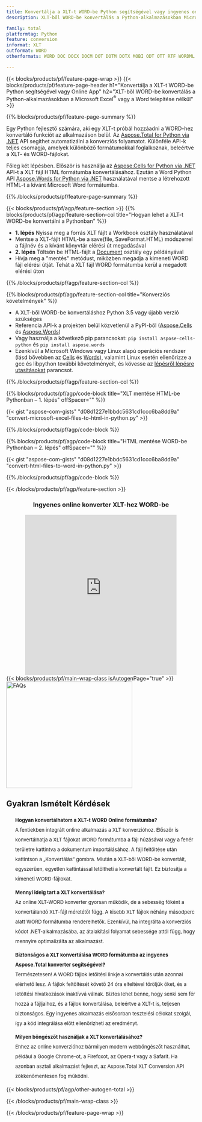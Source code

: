 ```yaml
---
title: Konvertálja a XLT-t WORD-be Python segítségével vagy ingyenes online konverterrel
description: XLT-ből WORD-be konvertálás a Python-alkalmazásokban Microsoft Office használata nélkül vagy online. A kód integrálása előtt gyorsan tesztelje az ingyenes XLT-WORD online konvertert. 

family: total
platformtag: Python
feature: conversion
informat: XLT
outformat: WORD
otherformats: WORD DOC DOCX DOCM DOT DOTM DOTX MOBI ODT OTT RTF WORDML

---
```

{{< blocks/products/pf/feature-page-wrap >}}
{{< blocks/products/pf/feature-page-header h1="Konvertálja a XLT-t WORD-be Python segítségével vagy Online App" h2="XLT-ből WORD-be konvertálás a Python-alkalmazásokban a Microsoft Excel<sup>&reg;</sup> vagy a Word telepítése nélkül" >}}

{{% blocks/products/pf/feature-page-summary %}}

Egy Python fejlesztő számára, aki egy XLT-t próbál hozzáadni a WORD-hez konvertáló funkciót az alkalmazáson belül. Az [Aspose.Total for Python via .NET](https://products.aspose.com/total/python-net/) API segíthet automatizálni a konverziós folyamatot. Különféle API-k teljes csomagja, amelyek különböző formátumokkal foglalkoznak, beleértve a XLT- és WORD-fájlokat.

Főleg két lépésben. Először is használja az [Aspose.Cells for Python via .NET](https://products.aspose.com/cells/python-net/) API-t a XLT fájl HTML formátumba konvertálásához. Ezután a Word Python API [Aspose.Words for Python via .NET](https://products.aspose.com/words/python-net/) használatával mentse a létrehozott HTML-t a kívánt Microsoft Word formátumba. 

{{% /blocks/products/pf/feature-page-summary %}}

{{< blocks/products/pf/agp/feature-section >}}
{{% blocks/products/pf/agp/feature-section-col title="Hogyan lehet a XLT-t WORD-be konvertálni a Pythonban" %}}
- **1. lépés** Nyissa meg a forrás XLT fájlt a Workbook osztály használatával
- Mentse a XLT-fájlt HTML-be a save(file, SaveFormat.HTML) módszerrel a fájlnév és a kívánt könyvtár elérési út megadásával
-  **2. lépés** Töltsön be HTML-fájlt a [Document](https://reference.aspose.com/words/python-net/aspose.words/document/) osztály egy példányával
-  Hívja meg a "mentés" metódust, miközben megadja a kimeneti WORD fájl elérési útját. Tehát a XLT fájl WORD formátumba kerül a megadott elérési úton

{{% /blocks/products/pf/agp/feature-section-col %}}

{{% blocks/products/pf/agp/feature-section-col title="Konverziós követelmények" %}}

- A XLT-ből WORD-be konvertáláshoz Python 3.5 vagy újabb verzió szükséges
- Referencia API-k a projekten belül közvetlenül a PyPI-ből ([Aspose.Cells](https://pypi.org/project/aspose-cells-python/) és [Aspose.Words](https://pypi.org/project/aspose-words/))
-  Vagy használja a következő pip parancsokat: ```pip install aspose-cells-python``` és ```pip install aspose.words```
-  Ezenkívül a Microsoft Windows vagy Linux alapú operációs rendszer (lásd bővebben az [Cells](https://docs.aspose.com/cells/python-net/getting-started/#installation) és [Words](https://docs.aspose.com/words/python-net/system-requirements/)), valamint Linux esetén ellenőrizze a gcc és libpython további követelményeit, és kövesse az [lépésről lépésre utasításokat](https://docs.aspose.com/words/python-net/installation/) parancsot.
 

{{% /blocks/products/pf/agp/feature-section-col %}}

{{% blocks/products/pf/agp/code-block title="XLT mentése HTML-be Pythonban – 1. lépés" offSpacer="" %}}

{{< gist "aspose-com-gists" "d08d1227e1bbdc5631cd1ccc6ba8dd9a" "convert-microsoft-excel-files-to-html-in-python.py" >}}

{{% /blocks/products/pf/agp/code-block %}}

{{% blocks/products/pf/agp/code-block title="HTML mentése WORD-be Pythonban – 2. lépés" offSpacer="" %}}

{{< gist "aspose-com-gists" "d08d1227e1bbdc5631cd1ccc6ba8dd9a" "convert-html-files-to-word-in-python.py" >}}

{{% /blocks/products/pf/agp/code-block %}}

{{< /blocks/products/pf/agp/feature-section >}}

<div class="container-fluid agp-content bg-white aboutfile box-1 vh100 section nopbtm">
<div class=container>
<div class=row>
<div class="demobox tc col-md-12 padding-0" align="center">

<h3>Ingyenes online konverter XLT-hez WORD-be</h3>

<iframe title="xlt-ból docx-be konvertáló online eszköz" style="border: none; height: 426px;" scrolling="no" src="https://total-conversion-app-65z5r2lp.qa.k8s.dynabic.com/?to=docx&from=xlt" id="child-iframe" width="80%"></iframe>

</div></div>
</div></div>
{{< blocks/products/pf/main-wrap-class isAutogenPage="true" >}}
<style>.howtolist li{margin-right: 0!important;line-height: 26px;position: relative;margin-bottom: 10px;font-size: 13px;list-style-type: none;}</style>
<div class="col-md-12 tl bg-gray-dark howtolist section">
  <a class="anchor" name="faqpage"></a>
  <div class="container tl dflex" itemscope="" itemtype="https://schema.org/FAQPage">
      <div class="col-md-4 howtosectiongfx">
          <img class="social-panel-hide-on-mobile" src="https://www.groupdocs.cloud/templates/brand/images/groupdocs/conversion/groupdocs_conversion-brand.png" alt="FAQs" width="335" height="283">
      </div>
      <div class="howtosection col-md-8">
          <div>
              <h2>Gyakran Ismételt Kérdések</h2>
              <ul>
                  <li itemscope="" itemprop="mainEntity" itemtype="https://schema.org/Question">
                      <div>
                          <span itemprop="name"><b>Hogyan konvertálhatom a XLT-t WORD Online formátumba?</b></span>
                      </div>
                      <div itemscope="" itemprop="acceptedAnswer" itemtype="https://schema.org/Answer">
                          <span itemprop="text">A fentiekben integrált online alkalmazás a XLT konverzióhoz. Először is konvertálhatja a XLT fájlokat WORD formátumba a fájl húzásával vagy a fehér területre kattintva a dokumentum importálásához. A fájl feltöltése után kattintson a „Konvertálás” gombra. Miután a XLT-ből WORD-be konvertált, egyszerűen, egyetlen kattintással letöltheti a konvertált fájlt. Ez biztosítja a kimeneti WORD-fájlokat.</span>
                      </div>
                  </li>
                  <li itemscope="" itemprop="mainEntity" itemtype="https://schema.org/Question">
                      <div>
                          <span itemprop="name"><b>Mennyi ideig tart a XLT konvertálása?</b></span>
                      </div>
                      <div itemscope="" itemprop="acceptedAnswer" itemtype="https://schema.org/Answer">
                          <span itemprop="text">Az online XLT-WORD konverter gyorsan működik, de a sebesség főként a konvertálandó XLT-fájl méretétől függ. A kisebb XLT fájlok néhány másodperc alatt WORD formátumba renderelhetők. Ezenkívül, ha integrálta a konverziós kódot .NET-alkalmazásába, az átalakítási folyamat sebessége attól függ, hogy mennyire optimalizálta az alkalmazást.</span>
                      </div>
                  </li>
                  <li itemscope="" itemprop="mainEntity" itemtype="https://schema.org/Question">
                      <div>
                          <span itemprop="name"><b>Biztonságos a XLT konvertálása WORD formátumba az ingyenes Aspose.Total konverter segítségével?</b></span>
                      </div>
                      <div itemscope="" itemprop="acceptedAnswer" itemtype="https://schema.org/Answer">
                          <span itemprop="text">Természetesen! A WORD fájlok letöltési linkje a konvertálás után azonnal elérhető lesz. A fájlok feltöltését követő 24 óra elteltével töröljük őket, és a letöltési hivatkozások inaktívvá válnak. Biztos lehet benne, hogy senki sem fér hozzá a fájljaihoz, és a fájlok konvertálása, beleértve a XLT-t is, teljesen biztonságos. Egy ingyenes alkalmazás elsősorban tesztelési célokat szolgál, így a kód integrálása előtt ellenőrizheti az eredményt.</span>
                      </div>
                  </li>                 
                  <li itemscope="" itemprop="mainEntity" itemtype="https://schema.org/Question">
                      <div>
                          <span itemprop="name"><b>Milyen böngészőt használjak a XLT konvertálásához?</b></span>
                      </div>
                      <div itemscope="" itemprop="acceptedAnswer" itemtype="https://schema.org/Answer">
                          <span itemprop="text">Ehhez az online konverzióhoz bármilyen modern webböngészőt használhat, például a Google Chrome-ot, a Firefoxot, az Opera-t vagy a Safarit. Ha azonban asztali alkalmazást fejleszt, az Aspose.Total XLT Conversion API zökkenőmentesen fog működni.</span>
                      </div>
                  </li>
              </ul>
          </div>
      </div>
  </div>
{{< blocks/products/pf/agp/other-autogen-total >}}

{{< /blocks/products/pf/main-wrap-class >}}

{{< /blocks/products/pf/feature-page-wrap >}}